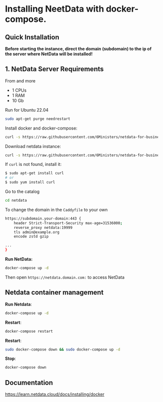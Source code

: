 # Installing NeetData with docker-compose.

## Quick Installation

**Before starting the instance, direct the domain (subdomain) to the ip of the server where NetData will be installed!**

## 1. NetData Server Requirements
From and more
- 1 CPUs
- 1 RAM 
- 10 Gb 

Run for Ubuntu 22.04

``` bash
sudo apt-get purge needrestart
```

Install docker and docker-compose:

``` bash
curl -s https://raw.githubusercontent.com/6Ministers/netdata-for-business-apps/master/setup.sh | sudo bash -s
```

Download netdata instance:


``` bash
curl -s https://raw.githubusercontent.com/6Ministers/netdata-for-business-apps/master/download.sh | sudo bash -s netdata
```

If `curl` is not found, install it:

``` bash
$ sudo apt-get install curl
# or
$ sudo yum install curl
```

Go to the catalog

``` bash
cd netdata
```

To change the domain in the `Caddyfile` to your own

``` bash
https://subdomain.your-domain:443 {
    header Strict-Transport-Security max-age=31536000;
    reverse_proxy netdata:19999
    tls admin@example.org
	encode zstd gzip

...	
}
```

**Run NetData:**

``` bash
docker-compose up -d
```

Then open `https://netdata.domain.com:` to access NetData


## Netdata container management

**Run Netdata**:

``` bash
docker-compose up -d
```

**Restart**:

``` bash
docker-compose restart
```

**Restart**:

``` bash
sudo docker-compose down && sudo docker-compose up -d
```

**Stop**:

``` bash
docker-compose down
```

## Documentation
https://learn.netdata.cloud/docs/installing/docker
